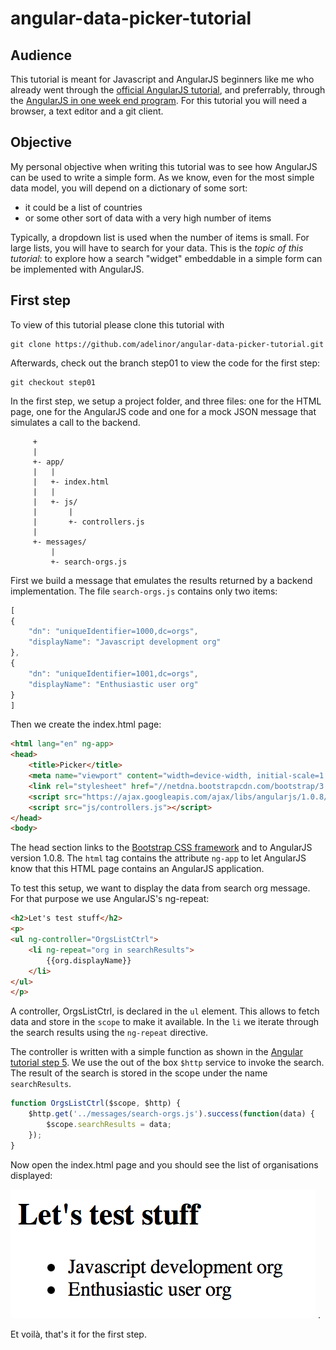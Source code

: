angular-data-picker-tutorial
============================

Audience
--------
This tutorial is meant for Javascript and AngularJS beginners like me who already went
through the [official AngularJS tutorial](http://docs.angularjs.org/tutorial), and
preferrably, through the [AngularJS in one week end program](http://joelhooks.com/blog/2013/08/03/learn-angularjs-in-a-weekend/).
For this tutorial you will need a browser, a text editor and a git client.

Objective
---------
My personal objective when writing this tutorial was to see how AngularJS can be used to write a simple form. As we know, even for the most simple data model, you will depend on a dictionary of some sort:
* it could be a list of countries
* or some other sort of data with a very high number of items

Typically, a dropdown list is used when the number of items is small. For large lists,
you will have to search for your data. This is the *topic of this tutorial*: to explore how a search "widget" embeddable in a simple form can be implemented with AngularJS.


First step
----------
To view of this tutorial please clone this tutorial with

    git clone https://github.com/adelinor/angular-data-picker-tutorial.git

Afterwards, check out the branch step01 to view the code for the first step:

    git checkout step01

In the first step, we setup a project folder, and three files: one for the HTML page, one
for the AngularJS code and one for a mock JSON message that simulates a call to the
backend.
```
     +
     |
     +- app/
     |   |
     |   +- index.html
     |   |
     |   +- js/
     |       |
     |       +- controllers.js
     |
     +- messages/
         |
         +- search-orgs.js
```

First we build a message that emulates the results returned by a backend implementation. The file `search-orgs.js` contains only two items:

```js
[
{
	"dn": "uniqueIdentifier=1000,dc=orgs",
	"displayName": "Javascript development org"
},
{
	"dn": "uniqueIdentifier=1001,dc=orgs",
	"displayName": "Enthusiastic user org"
}
]
```

Then we create the index.html page:

```html
<html lang="en" ng-app>
<head>
	<title>Picker</title>
	<meta name="viewport" content="width=device-width, initial-scale=1.0">
	<link rel="stylesheet" href="//netdna.bootstrapcdn.com/bootstrap/3.0.0/css/bootstrap.min.css">
	<script src="https://ajax.googleapis.com/ajax/libs/angularjs/1.0.8/angular.min.js"></script>
	<script src="js/controllers.js"></script>
</head>
<body>

```

The head section links to the [Bootstrap CSS framework](http://getbootstrap.com) and to
AngularJS version 1.0.8.
The `html` tag contains the attribute `ng-app` to let AngularJS know that this HTML page contains an AngularJS application.

To test this setup, we want to display the data from search org message. For that purpose we use AngularJS's ng-repeat:

```html
<h2>Let's test stuff</h2>
<p>
<ul ng-controller="OrgsListCtrl">
	<li ng-repeat="org in searchResults">
		{{org.displayName}}
	</li>
</ul>
</p>
```

A controller, OrgsListCtrl, is declared in the `ul` element. This allows to fetch data and
store in the `scope` to make it available. In the `li` we iterate through the search results using the `ng-repeat` directive.

The controller is written with a simple function as shown in the
[Angular tutorial step 5](http://docs.angularjs.org/tutorial/step_05). We use the out of
the box `$http` service to invoke the search. The result of the search is stored in the scope under the name `searchResults`.
```js
function OrgsListCtrl($scope, $http) {
	$http.get('../messages/search-orgs.js').success(function(data) {
		$scope.searchResults = data;
	});
}
```

Now open the index.html page and you should see the list of organisations displayed:

![Screenshot of expected output](site/step01.png) .

Et voilà, that's it for the first step.
